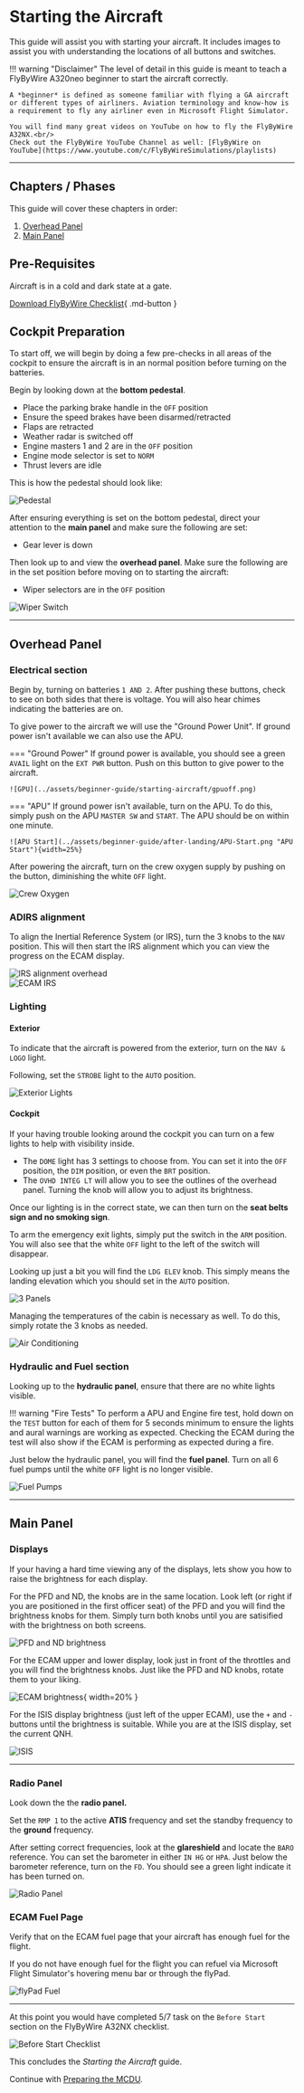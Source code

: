 # Starting the Aircraft

This guide will assist you with starting your aircraft. It includes images to assist you with understanding the locations of all buttons and switches.

!!! warning "Disclaimer"
    The level of detail in this guide is meant to teach a FlyByWire A320neo beginner to start the aircraft correctly.

    A *beginner* is defined as someone familiar with flying a GA aircraft
    or different types of airliners. Aviation terminology and know-how is
    a requirement to fly any airliner even in Microsoft Flight Simulator.

    You will find many great videos on YouTube on how to fly the FlyByWire A32NX.<br/>
    Check out the FlyByWire YouTube Channel as well: [FlyByWire on YouTube](https://www.youtube.com/c/FlyByWireSimulations/playlists)

---

## Chapters / Phases

This guide will cover these chapters in order:

1. [Overhead Panel](#overhead-panel)
2. [Main Panel](#main-panel)

## Pre-Requisites

Aircraft is in a cold and dark state at a gate.

[Download FlyByWire Checklist](../assets/FBW_A32NX_CHECKLIST.pdf){ .md-button }

## Cockpit Preparation

To start off, we will begin by doing a few pre-checks in all areas of the cockpit to ensure the aircraft is in an normal position before turning on the batteries.

Begin by looking down at the **bottom pedestal**.

- Place the parking brake handle in the `OFF` position
- Ensure the speed brakes have been disarmed/retracted
- Flaps are retracted
- Weather radar is switched off
- Engine masters 1 and 2 are in the `OFF` position
- Engine mode selector is set to `NORM`
- Thrust levers are idle

This is how the pedestal should look like:

![Pedestal](../assets/beginner-guide/starting-aircraft/Pedestal.png "Pedestal")

After ensuring everything is set on the bottom pedestal, direct your attention to the **main panel** and make sure the following are set:

- Gear lever is down

Then look up to and view the **overhead panel**. Make sure the following are in the set position before moving on to starting the aircraft:

- Wiper selectors are in the `OFF` position

![Wiper Switch](../assets/beginner-guide/starting-aircraft/wiper-switch.png "Wiper Switch")

---

## Overhead Panel

### Electrical section

Begin by, turning on batteries `1 AND 2`. After pushing these buttons, check to see on both sides that there is voltage. You will also hear chimes indicating the batteries are on.

To give power to the aircraft we will use the "Ground Power Unit". If ground power isn't available we can also use the APU.

=== "Ground Power"
    If ground power is available, you should see a green `AVAIL` light on the `EXT PWR` button. Push on this button to give power to the aircraft.

    ![GPU](../assets/beginner-guide/starting-aircraft/gpuoff.png)

=== "APU"
    If ground power isn't available, turn on the APU. To do this, simply push on the APU `MASTER SW` and `START`. The APU should be on within one minute.

    ![APU Start](../assets/beginner-guide/after-landing/APU-Start.png "APU Start"){width=25%}

After powering the aircraft, turn on the crew oxygen supply by pushing on the button, diminishing the white `OFF` light.

![Crew Oxygen](../assets/beginner-guide/starting-aircraft/crewoxyhighlight.png "Crew Oxygen")

### ADIRS alignment

To align the Inertial Reference System (or IRS), turn the 3 knobs to the `NAV` position. This will then start the IRS alignment which you can view the progress on the ECAM display.

![IRS alignment overhead](../assets/beginner-guide/starting-aircraft/adirsaligned.png)<br/>
![ECAM IRS](../assets/beginner-guide/starting-aircraft/ecamirs.png)

### Lighting

#### Exterior

To indicate that the aircraft is powered from the exterior, turn on the `NAV & LOGO` light.

Following, set the `STROBE` light to the `AUTO` position.

![Exterior Lights](../assets/beginner-guide/starting-aircraft/exterior-lighting.png)

#### Cockpit

If your having trouble looking around the cockpit you can turn on a few lights to help with visibility inside.

- The `DOME` light has 3 settings to choose from. You can set it into the `OFF` position, the `DIM` position, or even the `BRT` position.
- The `OVHD INTEG LT` will allow you to see the outlines of the overhead panel. Turning the knob will allow you to adjust its brightness.


Once our lighting is in the correct state, we can then turn on the **seat belts sign and no smoking sign**.

To arm the emergency exit lights, simply put the switch in the `ARM` position. You will also see that the white `OFF` light to the left of the switch will disappear.

Looking up just a bit you will find the `LDG ELEV` knob. This simply means the landing elevation which you should set in the `AUTO` position.

![3 Panels](../assets/beginner-guide/starting-aircraft/signslights.png)

Managing the temperatures of the cabin is necessary as well. To do this, simply rotate the 3 knobs as needed.

![Air Conditioning](../assets/beginner-guide/starting-aircraft/aircond.png "Air Conditioning")

### Hydraulic and Fuel section

Looking up to the **hydraulic panel**, ensure that there are no white lights visible.

!!! warning "Fire Tests"
    To perform a APU and Engine fire test, hold down on the `TEST` button for each of them for 5 seconds minimum to ensure the lights and aural warnings are working as expected. Checking the ECAM during the test will also show if the ECAM is performing as expected during a fire.

Just below the hydraulic panel, you will find the **fuel panel**. Turn on all 6 fuel pumps until the white `OFF` light is no longer visible.

![Fuel Pumps](../assets/beginner-guide/starting-aircraft/fuelpumps.png "Fuel Pumps")

---

## Main Panel

### Displays

If your having a hard time viewing any of the displays, lets show you how to raise the brightness for each display.

For the PFD and ND, the knobs are in the same location. Look left (or right if you are positioned in the first officer seat) of the PFD and you will find the brightness knobs for them. Simply turn both knobs until you are satisified with the brightness on both screens.

![PFD and ND brightness](../assets/beginner-guide/starting-aircraft/pfdndbright.png)

For the ECAM upper and lower display, look just in front of the throttles and you will find the brightness knobs. Just like the PFD and ND knobs, rotate them to your liking.

![ECAM brightness](../assets/beginner-guide/starting-aircraft/exterior-lighting.png "ECAM brightness"){ width=20% }

For the ISIS display brightness (just left of the upper ECAM), use the `+` and `-` buttons until the brightness is suitable. While you are at the ISIS display, set the current QNH.

![ISIS](../assets/beginner-guide/starting-aircraft/isis.png)

---

### Radio Panel
Look down the the **radio panel.**

Set the `RMP 1` to the active **ATIS** frequency and set the standby frequency to the **ground** frequency.

After setting correct frequencies, look at the **glareshield** and locate the `BARO` reference. You can set the barometer in either `IN HG` or `HPA`. Just below the barometer reference, turn on the `FD`. You should see a green light indicate it has been turned on.

![Radio Panel](../assets/beginner-guide/starting-aircraft/radiopanel.png "Radio Panel")

### ECAM Fuel Page

Verify that on the ECAM fuel page that your aircraft has enough fuel for the flight.

If you do not have enough fuel for the flight you can refuel via Microsoft Flight Simulator's hovering menu bar or through the flyPad.

![flyPad Fuel](../assets/beginner-guide/starting-aircraft/flypadfuel.png)

---

At this point you would have completed 5/7 task on the `Before Start` section on the FlyByWire A32NX checklist.

![Before Start Checklist](../assets/beginner-guide/starting-aircraft/beforestart.png)

This concludes the *Starting the Aircraft* guide.

Continue with [Preparing the MCDU](preparing-mcdu.md).













